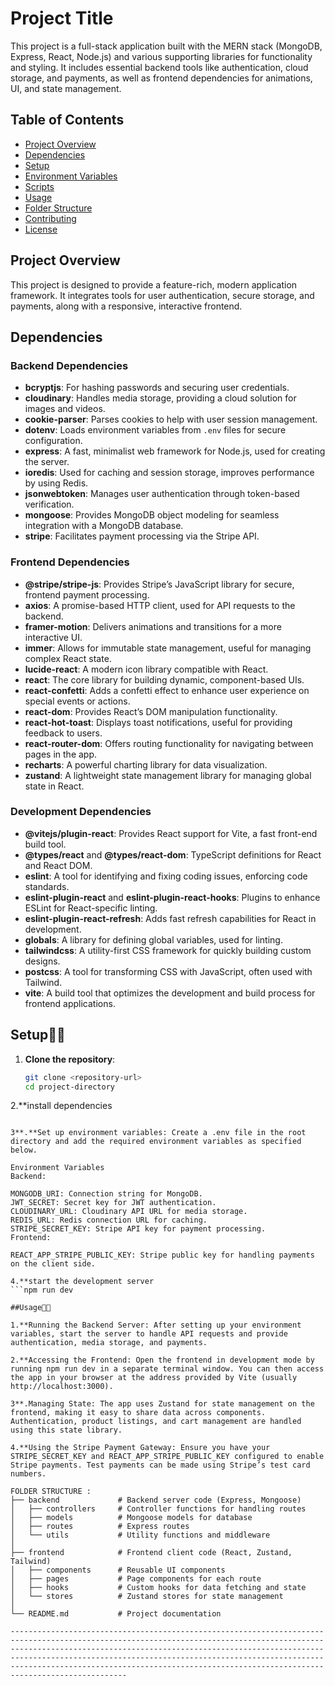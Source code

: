 # Project Title

This project is a full-stack application built with the MERN stack (MongoDB, Express, React, Node.js) and various supporting libraries for functionality and styling. It includes essential backend tools like authentication, cloud storage, and payments, as well as frontend dependencies for animations, UI, and state management.

## Table of Contents
- [Project Overview](#project-overview)
- [Dependencies](#dependencies)
- [Setup](#setup)
- [Environment Variables](#environment-variables)
- [Scripts](#scripts)
- [Usage](#usage)
- [Folder Structure](#folder-structure)
- [Contributing](#contributing)
- [License](#license)

## Project Overview

This project is designed to provide a feature-rich, modern application framework. It integrates tools for user authentication, secure storage, and payments, along with a responsive, interactive frontend.

## Dependencies

### Backend Dependencies

- **bcryptjs**: For hashing passwords and securing user credentials.
- **cloudinary**: Handles media storage, providing a cloud solution for images and videos.
- **cookie-parser**: Parses cookies to help with user session management.
- **dotenv**: Loads environment variables from `.env` files for secure configuration.
- **express**: A fast, minimalist web framework for Node.js, used for creating the server.
- **ioredis**: Used for caching and session storage, improves performance by using Redis.
- **jsonwebtoken**: Manages user authentication through token-based verification.
- **mongoose**: Provides MongoDB object modeling for seamless integration with a MongoDB database.
- **stripe**: Facilitates payment processing via the Stripe API.

### Frontend Dependencies

- **@stripe/stripe-js**: Provides Stripe’s JavaScript library for secure, frontend payment processing.
- **axios**: A promise-based HTTP client, used for API requests to the backend.
- **framer-motion**: Delivers animations and transitions for a more interactive UI.
- **immer**: Allows for immutable state management, useful for managing complex React state.
- **lucide-react**: A modern icon library compatible with React.
- **react**: The core library for building dynamic, component-based UIs.
- **react-confetti**: Adds a confetti effect to enhance user experience on special events or actions.
- **react-dom**: Provides React’s DOM manipulation functionality.
- **react-hot-toast**: Displays toast notifications, useful for providing feedback to users.
- **react-router-dom**: Offers routing functionality for navigating between pages in the app.
- **recharts**: A powerful charting library for data visualization.
- **zustand**: A lightweight state management library for managing global state in React.

### Development Dependencies

- **@vitejs/plugin-react**: Provides React support for Vite, a fast front-end build tool.
- **@types/react** and **@types/react-dom**: TypeScript definitions for React and React DOM.
- **eslint**: A tool for identifying and fixing coding issues, enforcing code standards.
- **eslint-plugin-react** and **eslint-plugin-react-hooks**: Plugins to enhance ESLint for React-specific linting.
- **eslint-plugin-react-refresh**: Adds fast refresh capabilities for React in development.
- **globals**: A library for defining global variables, used for linting.
- **tailwindcss**: A utility-first CSS framework for quickly building custom designs.
- **postcss**: A tool for transforming CSS with JavaScript, often used with Tailwind.
- **vite**: A build tool that optimizes the development and build process for frontend applications.

## Setup🚀🚀

1. **Clone the repository**:
   ```bash
   git clone <repository-url>
   cd project-directory
2.**install dependencies
  ```npm install

3**.**Set up environment variables: Create a .env file in the root directory and add the required environment variables as specified below.

Environment Variables
Backend:

MONGODB_URI: Connection string for MongoDB.
JWT_SECRET: Secret key for JWT authentication.
CLOUDINARY_URL: Cloudinary API URL for media storage.
REDIS_URL: Redis connection URL for caching.
STRIPE_SECRET_KEY: Stripe API key for payment processing.
Frontend:

REACT_APP_STRIPE_PUBLIC_KEY: Stripe public key for handling payments on the client side.

4.**start the development server
  ```npm run dev

##Usage📌📌

1.**Running the Backend Server: After setting up your environment variables, start the server to handle API requests and provide authentication, media storage, and payments.

2.**Accessing the Frontend: Open the frontend in development mode by running npm run dev in a separate terminal window. You can then access the app in your browser at the address provided by Vite (usually http://localhost:3000).

3**.Managing State: The app uses Zustand for state management on the frontend, making it easy to share data across components. Authentication, product listings, and cart management are handled using this state library.

4.**Using the Stripe Payment Gateway: Ensure you have your STRIPE_SECRET_KEY and REACT_APP_STRIPE_PUBLIC_KEY configured to enable Stripe payments. Test payments can be made using Stripe’s test card numbers.

FOLDER STRUCTURE :
├── backend             # Backend server code (Express, Mongoose)
│   ├── controllers     # Controller functions for handling routes
│   ├── models          # Mongoose models for database
│   ├── routes          # Express routes
│   └── utils           # Utility functions and middleware
│
├── frontend            # Frontend client code (React, Zustand, Tailwind)
│   ├── components      # Reusable UI components
│   ├── pages           # Page components for each route
│   ├── hooks           # Custom hooks for data fetching and state
│   └── stores          # Zustand stores for state management
│
└── README.md           # Project documentation

----------------------------------------------------------------------------------------------------------------------------------------------------------------------------------------------------------------------------------------------------------------------------------------------------------------------------------------------------------------------------------------
